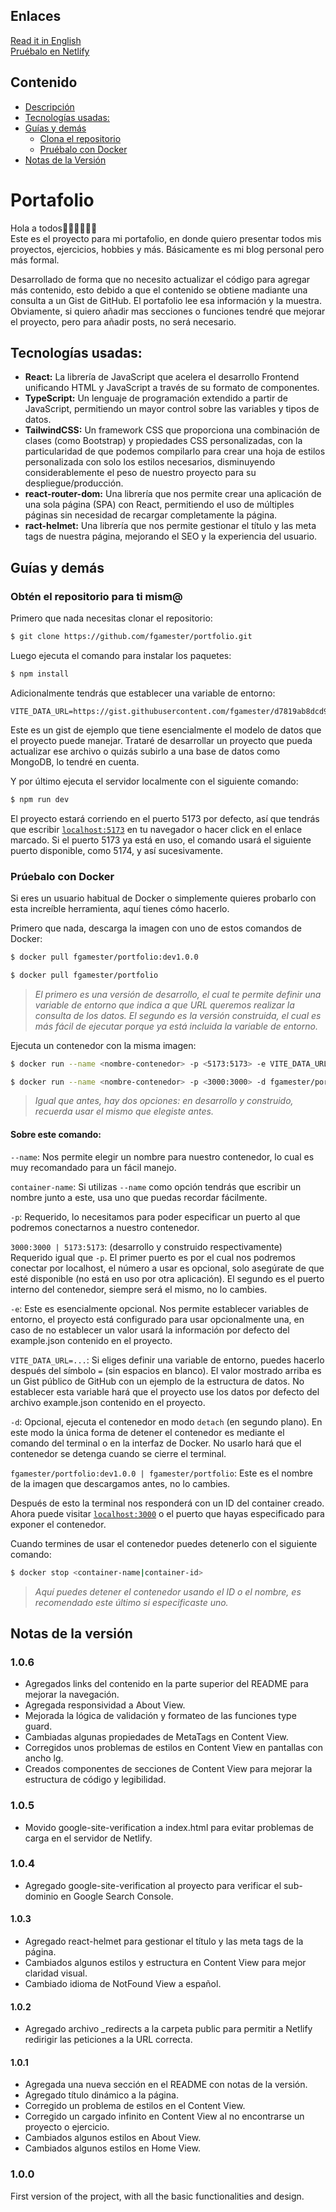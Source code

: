 ## Enlaces
[Read it in English](/README.md)  
[Pruébalo en Netlify](https://fgamester.netlify.app)


## Contenido
- [Descripción](#portafolio)
- [Tecnologías usadas:](#tecnologías-usadas)
- [Guías y demás](#guías-y-demás)
  - [Clona el repositorio](#obtén-el-repositorio-para-ti-mism@)
  - [Pruébalo con Docker](#prúebalo-con-docker)
- [Notas de la Versión](#notas-de-la-versión)

# Portafolio

Hola a todos👋🏼👋🏼👋🏼  
Este es el proyecto para mi portafolio, en donde quiero presentar todos mis proyectos, ejercicios, hobbies y más. Básicamente es mi blog personal pero más formal.

Desarrollado de forma que no necesito actualizar el código para agregar más contenido, esto debido a que el contenido se obtiene madiante una consulta a un Gist de GitHub. El portafolio lee esa información y la muestra. Obviamente, si quiero añadir mas secciones o funciones tendré que mejorar el proyecto, pero para añadir posts, no será necesario.

## Tecnologías usadas:

- **React:** La librería de JavaScript que acelera el desarrollo Frontend unificando HTML y JavaScript a través de su formato de componentes.
- **TypeScript:** Un lenguaje de programación extendido a partir de JavaScript, permitiendo un mayor control sobre las variables y tipos de datos.
- **TailwindCSS:** Un framework CSS que proporciona una combinación de clases (como Bootstrap) y propiedades CSS personalizadas, con la particularidad de que podemos compilarlo para crear una hoja de estilos personalizada con solo los estilos necesarios, disminuyendo considerablemente el peso de nuestro proyecto para su despliegue/producción.
- **react-router-dom:** Una librería que nos permite crear una aplicación de una sola página (SPA) con React, permitiendo el uso de múltiples páginas sin necesidad de recargar completamente la página.
- **ract-helmet:** Una librería que nos permite gestionar el título y las meta tags de nuestra página, mejorando el SEO y la experiencia del usuario.

## Guías y demás

### Obtén el repositorio para ti mism@

Primero que nada necesitas clonar el repositorio:
```bash
$ git clone https://github.com/fgamester/portfolio.git
```
Luego ejecuta el comando para instalar los paquetes:
```bash
$ npm install
```
Adicionalmente tendrás que establecer una variable de entorno:
```
VITE_DATA_URL=https://gist.githubusercontent.com/fgamester/d7819ab8dcd914121e12f757d5af7a43/raw/data_example.json
```
Este es un gist de ejemplo que tiene esencialmente el modelo de datos que el proyecto puede manejar. Trataré de desarrollar un proyecto que pueda actualizar ese archivo o quizás subirlo a una base de datos como MongoDB, lo tendré en cuenta.

Y por último ejecuta el servidor localmente con el siguiente comando:
```bash
$ npm run dev
```
El proyecto estará corriendo en el puerto 5173 por defecto, así que tendrás que escribir [`localhost:5173`](http://localhost:5173) en tu navegador o hacer click en el enlace marcado. Si el puerto 5173 ya está en uso, el comando usará el siguiente puerto disponible, como 5174, y así sucesivamente.

### Prúebalo con Docker

Si eres un usuario habitual de Docker o simplemente quieres probarlo con esta increíble herramienta, aquí tienes cómo hacerlo.

Primero que nada, descarga la imagen con uno de estos comandos de Docker:
```bash
$ docker pull fgamester/portfolio:dev1.0.0
```
```bash
$ docker pull fgamester/portfolio
```
>*El primero es una versión de desarrollo, el cual te permite definir una variable de entorno que indica a que URL queremos realizar la consulta de los datos. El segundo es la versión construida, el cual es más fácil de ejecutar porque ya está incluida la variable de entorno.*

Ejecuta un contenedor con la misma imagen:
```bash
$ docker run --name <nombre-contenedor> -p <5173:5173> -e VITE_DATA_URL=<https://gist.githubusercontent.com/fgamester/d7819ab8dcd914121e12f757d5af7a43/raw/data_example.json> -d fgamester/portfolio:dev1.0.0
```
```bash
$ docker run --name <nombre-contenedor> -p <3000:3000> -d fgamester/portfolio
```
>*Igual que antes, hay dos opciones: en desarrollo y construido, recuerda usar el mismo que elegiste antes.*

#### Sobre este comando:

`--name`: Nos permite elegir un nombre para nuestro contenedor, lo cual es muy recomandado para un fácil manejo.

`container-name`: Si utilizas `--name` como opción tendrás que escribir un nombre junto a este, usa uno que puedas recordar fácilmente.

`-p`: Requerido, lo necesitamos para poder especificar un puerto al que podremos conectarnos a nuestro contenedor.

`3000:3000 | 5173:5173`: (desarrollo y construido respectivamente) Requerido igual que `-p`. El primer puerto es por el cual nos podremos conectar por localhost, el número a usar es opcional, solo asegúrate de que esté disponible (no está en uso por otra aplicación). El segundo es el puerto interno del contenedor, siempre será el mismo, no lo cambies.

`-e`: Este es esencialmente opcional. Nos permite establecer variables de entorno, el proyecto está configurado para usar opcionalmente una, en caso de no establecer un valor usará la información por defecto del example.json contenido en el proyecto.

`VITE_DATA_URL=...`: Si eliges definir una variable de entorno, puedes hacerlo después del símbolo `=` (sin espacios en blanco). El valor mostrado arriba es un Gist público de GitHub con un ejemplo de la estructura de datos. No establecer esta variable hará que el proyecto use los datos por defecto del archivo example.json contenido en el proyecto.

`-d`: Opcional, ejecuta el contenedor en modo `detach` (en segundo plano). En este modo la única forma de detener el contenedor es mediante el comando del terminal o en la interfaz de Docker. No usarlo hará que el contenedor se detenga cuando se cierre el terminal.

`fgamester/portfolio:dev1.0.0 | fgamester/portfolio`: Este es el nombre de la imagen que descargamos antes, no lo cambies.

Después de esto la terminal nos responderá con un ID del container creado. Ahora puede visitar [`localhost:3000`](http://localhost:3000) o el puerto que hayas especificado para exponer el contenedor.

Cuando termines de usar el contenedor puedes detenerlo con el siguiente comando:
```bash
$ docker stop <container-name|container-id>
```
>*Aquí puedes detener el contenedor usando el ID o el nombre, es recomendado este último si especificaste uno.*

## Notas de la versión

### 1.0.6
- Agregados links del contenido en la parte superior del README para mejorar la navegación.
- Agregada responsividad a About View.
- Mejorada la lógica de validación y formateo de las funciones type guard.
- Cambiadas algunas propiedades de MetaTags en Content View.
- Corregidos unos problemas de estilos en Content View en pantallas con ancho lg.
- Creados componentes de secciones de Content View para mejorar la estructura de código y legibilidad.

### 1.0.5
- Movido google-site-verification a index.html para evitar problemas de carga en el servidor de Netlify.

### 1.0.4
- Agregado google-site-verification al proyecto para verificar el sub-dominio en Google Search Console.

#### 1.0.3
- Agregado react-helmet para gestionar el título y las meta tags de la página.
- Cambiados algunos estilos y estructura en Content View para mejor claridad visual.
- Cambiado idioma de NotFound View a español.

#### 1.0.2
- Agregado archivo _redirects a la carpeta public para permitir a Netlify redirigir las peticiones a la URL correcta.

#### 1.0.1
- Agregada una nueva sección en el README con notas de la versión.
- Agregado título dinámico a la página.
- Corregido un problema de estilos en el Content View.
- Corregido un cargado infinito en Content View al no encontrarse un proyecto o ejercicio.
- Cambiados algunos estilos en About View.
- Cambiados algunos estilos en Home View.

### 1.0.0

First version of the project, with all the basic functionalities and design.